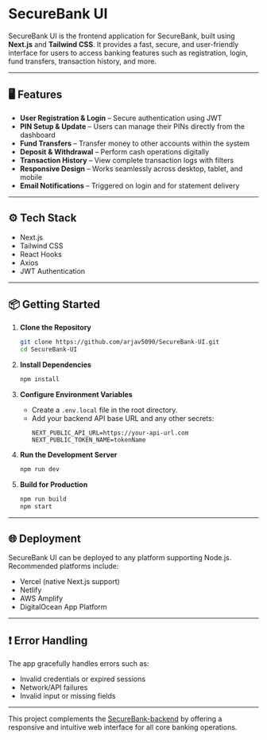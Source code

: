 # SecureBank UI

SecureBank UI is the frontend application for SecureBank, built using **Next.js** and **Tailwind CSS**. It provides a fast, secure, and user-friendly interface for users to access banking features such as registration, login, fund transfers, transaction history, and more.


---

## 🖥️ Features

- **User Registration & Login** – Secure authentication using JWT  
- **PIN Setup & Update** – Users can manage their PINs directly from the dashboard  
- **Fund Transfers** – Transfer money to other accounts within the system  
- **Deposit & Withdrawal** – Perform cash operations digitally  
- **Transaction History** – View complete transaction logs with filters  
- **Responsive Design** – Works seamlessly across desktop, tablet, and mobile  
- **Email Notifications** – Triggered on login and for statement delivery

---

## ⚙️ Tech Stack

- Next.js  
- Tailwind CSS  
- React Hooks  
- Axios  
- JWT Authentication  

---

## 📦 Getting Started

1. **Clone the Repository**
   ```bash
   git clone https://github.com/arjav5090/SecureBank-UI.git
   cd SecureBank-UI
   ```

2. **Install Dependencies**
   ```bash
   npm install
   ```

3. **Configure Environment Variables**
   - Create a `.env.local` file in the root directory.
   - Add your backend API base URL and any other secrets:
     ```env
     NEXT_PUBLIC_API_URL=https://your-api-url.com
     NEXT_PUBLIC_TOKEN_NAME=tokenName
     ```

4. **Run the Development Server**
   ```bash
   npm run dev
   ```

5. **Build for Production**
   ```bash
   npm run build
   npm start
   ```

---

## 🌐 Deployment

SecureBank UI can be deployed to any platform supporting Node.js. Recommended platforms include:
- Vercel (native Next.js support)
- Netlify
- AWS Amplify
- DigitalOcean App Platform

---

## ❗ Error Handling

The app gracefully handles errors such as:
- Invalid credentials or expired sessions  
- Network/API failures  
- Invalid input or missing fields

---

This project complements the [SecureBank-backend](https://github.com/arjav5090/SecureBank-backend) by offering a responsive and intuitive web interface for all core banking operations.
